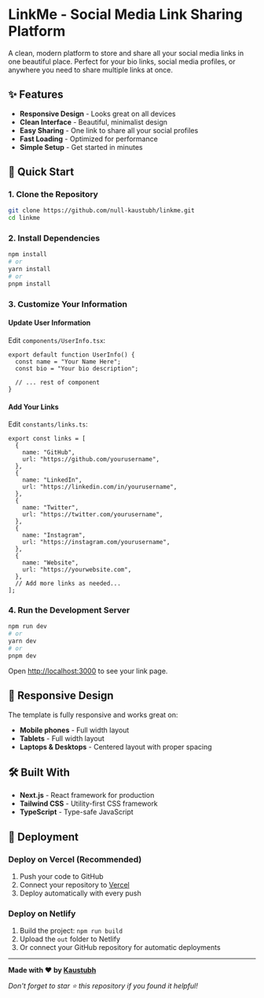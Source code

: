 # LinkMe - Social Media Link Sharing Platform

A clean, modern platform to store and share all your social media links in one beautiful place. Perfect for your bio links, social media profiles, or anywhere you need to share multiple links at once.

## ✨ Features

- **Responsive Design** - Looks great on all devices
- **Clean Interface** - Beautiful, minimalist design
- **Easy Sharing** - One link to share all your social profiles
- **Fast Loading** - Optimized for performance
- **Simple Setup** - Get started in minutes

## 🚀 Quick Start

### 1. Clone the Repository

```bash
git clone https://github.com/null-kaustubh/linkme.git
cd linkme
```

### 2. Install Dependencies

```bash
npm install
# or
yarn install
# or
pnpm install
```

### 3. Customize Your Information

#### Update User Information

Edit `components/UserInfo.tsx`:

```tsx
export default function UserInfo() {
  const name = "Your Name Here";
  const bio = "Your bio description";

  // ... rest of component
}
```

#### Add Your Links

Edit `constants/links.ts`:

```tsx
export const links = [
  {
    name: "GitHub",
    url: "https://github.com/yourusername",
  },
  {
    name: "LinkedIn",
    url: "https://linkedin.com/in/yourusername",
  },
  {
    name: "Twitter",
    url: "https://twitter.com/yourusername",
  },
  {
    name: "Instagram",
    url: "https://instagram.com/yourusername",
  },
  {
    name: "Website",
    url: "https://yourwebsite.com",
  },
  // Add more links as needed...
];
```

### 4. Run the Development Server

```bash
npm run dev
# or
yarn dev
# or
pnpm dev
```

Open [http://localhost:3000](http://localhost:3000) to see your link page.

## 📱 Responsive Design

The template is fully responsive and works great on:

- **Mobile phones** - Full width layout
- **Tablets** - Full width layout
- **Laptops & Desktops** - Centered layout with proper spacing

## 🛠️ Built With

- **Next.js** - React framework for production
- **Tailwind CSS** - Utility-first CSS framework
- **TypeScript** - Type-safe JavaScript

## 🚀 Deployment

### Deploy on Vercel (Recommended)

1. Push your code to GitHub
2. Connect your repository to [Vercel](https://vercel.com)
3. Deploy automatically with every push

### Deploy on Netlify

1. Build the project: `npm run build`
2. Upload the `out` folder to Netlify
3. Or connect your GitHub repository for automatic deployments

---

**Made with ❤️ by [Kaustubh](https://github.com/null-kaustubh)**

_Don't forget to star ⭐ this repository if you found it helpful!_
